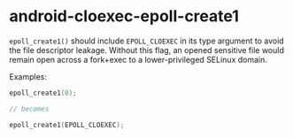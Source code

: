# android-cloexec-epoll-create1

`epoll_create1()` should include `EPOLL_CLOEXEC` in its type argument to
avoid the file descriptor leakage. Without this flag, an opened
sensitive file would remain open across a fork+exec to a
lower-privileged SELinux domain.

Examples:

```c++
epoll_create1(0);

// becomes

epoll_create1(EPOLL_CLOEXEC);
```
